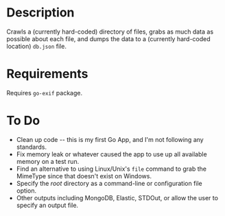 # Description

Crawls a (currently hard-coded) directory of files, grabs as much data as possible about each file, and dumps the data to a (currently hard-coded location) `db.json` file.

# Requirements

Requires `go-exif` package.

# To Do

* Clean up code -- this is my first Go App, and I'm not following any standards.
* Fix memory leak or whatever caused the app to use up all available memory on a test run.
* Find an alternative to using Linux/Unix's `file` command to grab the MimeType since
  that doesn't exist on Windows.
* Specify the *root* directory as a command-line or configuration file option.
* Other outputs including MongoDB, Elastic, STDOut, or allow the user to specify an
  output file.
